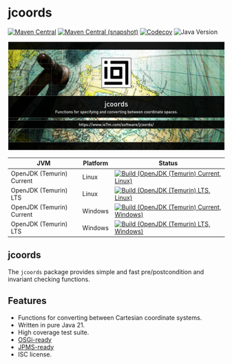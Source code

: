 jcoords
===

[![Maven Central](https://img.shields.io/maven-central/v/com.io7m.jcoords/com.io7m.jcoords.svg?style=flat-square)](http://search.maven.org/#search%7Cga%7C1%7Cg%3A%22com.io7m.jcoords%22)
[![Maven Central (snapshot)](https://img.shields.io/nexus/s/com.io7m.jcoords/com.io7m.jcoords?server=https%3A%2F%2Fs01.oss.sonatype.org&style=flat-square)](https://s01.oss.sonatype.org/content/repositories/snapshots/com/io7m/jcoords/)
[![Codecov](https://img.shields.io/codecov/c/github/io7m-com/jcoords.svg?style=flat-square)](https://codecov.io/gh/io7m-com/jcoords)
![Java Version](https://img.shields.io/badge/21-java?label=java&color=e6c35c)

![com.io7m.jcoords](./src/site/resources/jcoords.jpg?raw=true)

| JVM | Platform | Status |
|-----|----------|--------|
| OpenJDK (Temurin) Current | Linux | [![Build (OpenJDK (Temurin) Current, Linux)](https://img.shields.io/github/actions/workflow/status/io7m-com/jcoords/main.linux.temurin.current.yml)](https://www.github.com/io7m-com/jcoords/actions?query=workflow%3Amain.linux.temurin.current)|
| OpenJDK (Temurin) LTS | Linux | [![Build (OpenJDK (Temurin) LTS, Linux)](https://img.shields.io/github/actions/workflow/status/io7m-com/jcoords/main.linux.temurin.lts.yml)](https://www.github.com/io7m-com/jcoords/actions?query=workflow%3Amain.linux.temurin.lts)|
| OpenJDK (Temurin) Current | Windows | [![Build (OpenJDK (Temurin) Current, Windows)](https://img.shields.io/github/actions/workflow/status/io7m-com/jcoords/main.windows.temurin.current.yml)](https://www.github.com/io7m-com/jcoords/actions?query=workflow%3Amain.windows.temurin.current)|
| OpenJDK (Temurin) LTS | Windows | [![Build (OpenJDK (Temurin) LTS, Windows)](https://img.shields.io/github/actions/workflow/status/io7m-com/jcoords/main.windows.temurin.lts.yml)](https://www.github.com/io7m-com/jcoords/actions?query=workflow%3Amain.windows.temurin.lts)|

## jcoords

The `jcoords` package provides simple and fast pre/postcondition and invariant
checking functions.

## Features

* Functions for converting between Cartesian coordinate systems.
* Written in pure Java 21.
* High coverage test suite.
* [OSGi-ready](https://www.osgi.org/)
* [JPMS-ready](https://en.wikipedia.org/wiki/Java_Platform_Module_System)
* ISC license.


